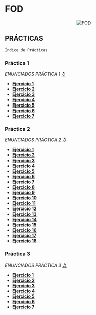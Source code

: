 # FOD 
 <p align="center">
  <img src= "https://i.postimg.cc/Dz6np5m4/Imagen.jpg" alt = "FOD"/>
</p>

## PRÁCTICAS 
`Índice de Prácticas`

### **Práctica 1**
  *ENUNCIADOS PRÁCTICA 1* [↺](https://github.com/agusrnfr/FOD/blob/main/PRACTICA%201/Pr%C3%A1ctica%201%20-%20Archivos.pdf)
* [**Ejercicio 1**](https://github.com/agusrnfr/FOD/tree/main/PRACTICA%201/Ejercicio_1)
* [**Ejercicio 2**](https://github.com/agusrnfr/FOD/tree/main/PRACTICA%201/Ejercicio_2)
* [**Ejercicio 3**](https://github.com/agusrnfr/FOD/tree/main/PRACTICA%201/Ejercicio_3)
* [**Ejercicio 4**](https://github.com/agusrnfr/FOD/tree/main/PRACTICA%201/Ejercicio_4)
* [**Ejercicio 5**](https://github.com/agusrnfr/FOD/tree/main/PRACTICA%201/Ejercicio_5)
* [**Ejercicio 6**](https://github.com/agusrnfr/FOD/tree/main/PRACTICA%201/Ejercicio_6)
* [**Ejercicio 7**](https://github.com/agusrnfr/FOD/tree/main/PRACTICA%201/Ejercicio_7)

### **Práctica 2**
 *ENUNCIADOS PRÁCTICA 2* [↺](https://github.com/agusrnfr/FOD/blob/main/PRACTICA%202/Pr%C3%A1ctica%202%20-%20Archivos.docx.pdf)
* [**Ejercicio 1**](https://github.com/agusrnfr/FOD/tree/main/PRACTICA%202/Ejercicio_1)
* [**Ejercicio 2**](https://github.com/agusrnfr/FOD/tree/main/PRACTICA%202/Ejercicio_2)
* [**Ejercicio 3**](https://github.com/agusrnfr/FOD/tree/main/PRACTICA%202/Ejercicio_3)
* [**Ejercicio 4**](https://github.com/agusrnfr/FOD/tree/main/PRACTICA%202/Ejercicio_4)
* [**Ejercicio 5**](https://github.com/agusrnfr/FOD/tree/main/PRACTICA%202/Ejercicio_5)
* [**Ejercicio 6**](https://github.com/agusrnfr/FOD/tree/main/PRACTICA%202/Ejercicio_6)
* [**Ejercicio 7**](https://github.com/agusrnfr/FOD/tree/main/PRACTICA%202/Ejercicio_7)
* [**Ejercicio 8**](https://github.com/agusrnfr/FOD/tree/main/PRACTICA%202/Ejercicio_8)
* [**Ejercicio 9**](https://github.com/agusrnfr/FOD/tree/main/PRACTICA%202/Ejercicio_9)
* [**Ejercicio 10**](https://github.com/agusrnfr/FOD/tree/main/PRACTICA%202/Ejercicio_10)
* [**Ejercicio 11**](https://github.com/agusrnfr/FOD/tree/main/PRACTICA%202/Ejercicio_11)
* [**Ejercicio 12**](https://github.com/agusrnfr/FOD/tree/main/PRACTICA%202/Ejercicio_12)
* [**Ejercicio 13**](https://github.com/agusrnfr/FOD/tree/main/PRACTICA%202/Ejercicio_13)
* [**Ejercicio 14**](https://github.com/agusrnfr/FOD/tree/main/PRACTICA%202/Ejercicio_14)
* [**Ejercicio 15**](https://github.com/agusrnfr/FOD/tree/main/PRACTICA%202/Ejercicio_15)
* [**Ejercicio 16**](https://github.com/agusrnfr/FOD/tree/main/PRACTICA%202/Ejercicio_16)
* [**Ejercicio 17**](https://github.com/agusrnfr/FOD/tree/main/PRACTICA%202/Ejercicio_17)
* [**Ejercicio 18**](https://github.com/agusrnfr/FOD/tree/main/PRACTICA%202/Ejercicio_18)

### **Práctica 3**
 *ENUNCIADOS PRÁCTICA 3* [↺](https://github.com/agusrnfr/FOD/blob/main/PRACTICA%203/Pr%C3%A1ctica%203%20-%20Archivos.pdf)
 * [**Ejercicio 1**](https://github.com/agusrnfr/FOD/tree/main/PRACTICA%203/Ejercicio_1)
 * [**Ejercicio 2**](https://github.com/agusrnfr/FOD/tree/main/PRACTICA%203/Ejercicio_2)
 * [**Ejercicio 3**](https://github.com/agusrnfr/FOD/tree/main/PRACTICA%203/Ejercicio_3)
 * [**Ejercicio 4**](https://github.com/agusrnfr/FOD/tree/main/PRACTICA%203/Ejercicio_4)
 * [**Ejercicio 5**](https://github.com/agusrnfr/FOD/tree/main/PRACTICA%203/Ejercicio_5)
 * [**Ejercicio 6**](https://github.com/agusrnfr/FOD/tree/main/PRACTICA%203/Ejercicio_6)
 * [**Ejercicio 7**](https://github.com/agusrnfr/FOD/tree/main/PRACTICA%203/Ejercicio_7)
